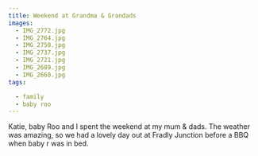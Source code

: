 ```yaml
---
title: Weekend at Grandma & Grandads
images:
  - IMG_2772.jpg
  - IMG_2764.jpg
  - IMG_2750.jpg
  - IMG_2737.jpg
  - IMG_2721.jpg
  - IMG_2689.jpg
  - IMG_2660.jpg
tags:

  - family
  - baby roo
---
```

Katie, baby Roo and I spent the weekend at my mum & dads. The weather was amazing, so we had a lovely day out at Fradly Junction before a BBQ when baby r was in bed.